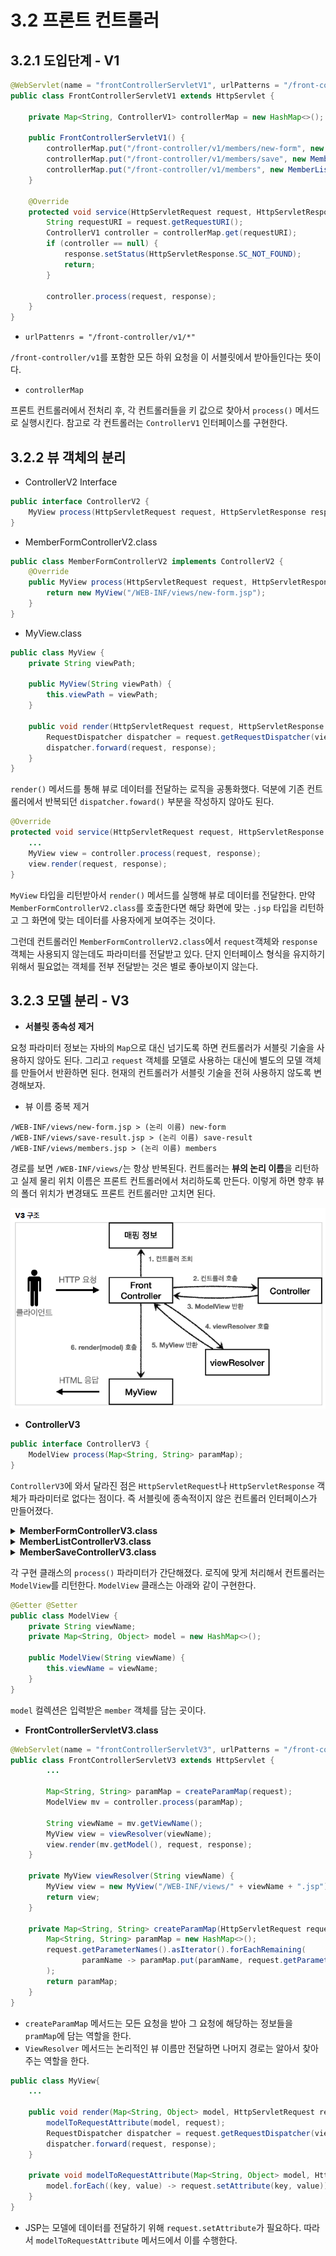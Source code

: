 # 3.2 프론트 컨트롤러

## 3.2.1 도입단계 - V1

```java
@WebServlet(name = "frontControllerServletV1", urlPatterns = "/front-controller/v1/*")
public class FrontControllerServletV1 extends HttpServlet {

    private Map<String, ControllerV1> controllerMap = new HashMap<>();

    public FrontControllerServletV1() {
        controllerMap.put("/front-controller/v1/members/new-form", new MemberFormControllerV1());
        controllerMap.put("/front-controller/v1/members/save", new MemberSaveControllerV1());
        controllerMap.put("/front-controller/v1/members", new MemberListControllerV1());
    }

    @Override
    protected void service(HttpServletRequest request, HttpServletResponse response) throws ServletException, IOException {
        String requestURI = request.getRequestURI();
        ControllerV1 controller = controllerMap.get(requestURI);
        if (controller == null) {
            response.setStatus(HttpServletResponse.SC_NOT_FOUND);
            return;
        }

        controller.process(request, response);
    }
}
```

- `urlPattenrs = "/front-controller/v1/*"`

`/front-controller/v1`를 포함한 모든 하위 요청을 이 서블릿에서 받아들인다는 뜻이다.

- `controllerMap`

프론트 컨트롤러에서 전처리 후, 각 컨트롤러들을 키 값으로 찾아서 `process()` 메서드로 실행시킨다.
참고로 각 컨트롤러는 `ControllerV1` 인터페이스를 구현한다.

## 3.2.2 뷰 객체의 분리

- ControllerV2 Interface

```java
public interface ControllerV2 {
    MyView process(HttpServletRequest request, HttpServletResponse response) throws ServletException, IOException;
}
```

- MemberFormControllerV2.class

```java
public class MemberFormControllerV2 implements ControllerV2 {
    @Override
    public MyView process(HttpServletRequest request, HttpServletResponse response) throws ServletException, IOException {
        return new MyView("/WEB-INF/views/new-form.jsp");
    }
}
```

- MyView.class

```java
public class MyView {
    private String viewPath;

    public MyView(String viewPath) {
        this.viewPath = viewPath;
    }

    public void render(HttpServletRequest request, HttpServletResponse response) throws ServletException, IOException {
        RequestDispatcher dispatcher = request.getRequestDispatcher(viewPath);
        dispatcher.forward(request, response);
    }
}
```

`render()` 메서드를 통해 뷰로 데이터를 전달하는 로직을 공통화했다.
덕분에 기존 컨트롤러에서 반복되던 `dispatcher.foward()` 부분을 작성하지 않아도 된다.

```java
@Override
protected void service(HttpServletRequest request, HttpServletResponse response) throws ServletException, IOException {
    ...
    MyView view = controller.process(request, response);
    view.render(request, response);
}
```

`MyView` 타입을 리턴받아서 `render()` 메서드를 실행해 뷰로 데이터를 전달한다.
만약 `MemberFormControllerV2.class`를 호출한다면 해당 화면에 맞는 `.jsp` 타입을 리턴하고 그 화면에 맞는 데이터를 사용자에게 보여주는 것이다.

그런데 컨트롤러인 `MemberFormControllerV2.class`에서 `request`객체와 `response` 객체는 사용되지 않는데도
파라미터를 전달받고 있다. 단지 인터페이스 형식을 유지하기 위해서 필요없는 객체를 전부 전달받는 것은 별로 좋아보이지 않는다.

## 3.2.3 모델 분리 - V3

- **서블릿 종속성 제거**

요청 파라미터 정보는 자바의 `Map`으로 대신 넘기도록 하면 컨트롤러가 서블릿 기술을 사용하지 않아도 된다.
그리고 `request` 객체를 모델로 사용하는 대신에 별도의 모델 객체를 만들어서 반환하면 된다.
현재의 컨트롤러가 서블릿 기술을 전혀 사용하지 않도록 변경해보자.

- 뷰 이름 중복 제거
```text
/WEB-INF/views/new-form.jsp > (논리 이름) new-form
/WEB-INF/views/save-result.jsp > (논리 이름) save-result
/WEB-INF/views/members.jsp > (논리 이름) members
```

경로를 보면 `/WEB-INF/views/`는 항상 반복된다.
컨트롤러는 **뷰의 논리 이름**을 리턴하고 실제 물리 위치 이름은 프론트 컨트롤러에서 처리하도록 만든다.
이렇게 하면 향후 뷰의 폴더 위치가 변경돼도 프론트 컨트롤러만 고치면 된다.

![img.png](img.png)

- **ControllerV3**

```java
public interface ControllerV3 {
    ModelView process(Map<String, String> paramMap);
}
```

`ControllerV3`에 와서 달라진 점은 `HttpServletRequest`나 `HttpServletResponse` 객체가 파라미터로 없다는 점이다.
즉 서블릿에 종속적이지 않은 컨트롤러 인터페이스가 만들어졌다.

<details>
<summary><b>MemberFormControllerV3.class</b></summary>
<div markdown="1">

```java
public class MemberFormControllerV3 implements ControllerV3 {
    @Override
    public ModelView process(Map<String, String> paramMap) {
        return new ModelView("new-form");
    }
}
```

</div>
</details>

<details>
<summary><b>MemberListControllerV3.class</b></summary>
<div markdown="1">

```java
public class MemberListControllerV3 implements ControllerV3 {

    private MemberRepository memberRepository = MemberRepository.getInstance();

    @Override
    public ModelView process(Map<String, String> paramMap) {
        List<Member> members = memberRepository.findAll();
        ModelView mv = new ModelView("members");
        mv.getModel().put("members", members);
        return mv;
    }
}
```

</div>
</details>


<details>
<summary><b>MemberSaveControllerV3.class</b></summary>
<div markdown="1">

```java
public class MemberSaveControllerV3 implements ControllerV3 {

    private MemberRepository memberRepository = MemberRepository.getInstance();

    @Override
    public ModelView process(Map<String, String> paramMap) {
        String username = paramMap.get("username");
        int age = Integer.parseInt(paramMap.get("age"));

        Member member = new Member(username, age);
        memberRepository.save(member);

        ModelView mv = new ModelView("save-result");
        mv.getModel().put("member", member);
        return mv;
    }
}
```

</div>
</details>

각 구현 클래스의 `process()` 파라미터가 간단해졌다.
로직에 맞게 처리해서 컨트롤러는 `ModelView`를 리턴한다. `ModelView` 클래스는 아래와 같이 구현한다.

```java
@Getter @Setter
public class ModelView {
    private String viewName;
    private Map<String, Object> model = new HashMap<>();

    public ModelView(String viewName) {
        this.viewName = viewName;
    }
}
```

`model` 컬렉션은 입력받은 `member` 객체를 담는 곳이다.

- **FrontControllerServletV3.class**

```java
@WebServlet(name = "frontControllerServletV3", urlPatterns = "/front-controller/v3/*")
public class FrontControllerServletV3 extends HttpServlet {
        ...
    
        Map<String, String> paramMap = createParamMap(request);
        ModelView mv = controller.process(paramMap);

        String viewName = mv.getViewName();
        MyView view = viewResolver(viewName);
        view.render(mv.getModel(), request, response);
    }

    private MyView viewResolver(String viewName) {
        MyView view = new MyView("/WEB-INF/views/" + viewName + ".jsp");
        return view;
    }

    private Map<String, String> createParamMap(HttpServletRequest request) {
        Map<String, String> paramMap = new HashMap<>();
        request.getParameterNames().asIterator().forEachRemaining(
                paramName -> paramMap.put(paramName, request.getParameter(paramName))
        );
        return paramMap;
    }
}
```

- `createParamMap` 메서드는 모든 요청을 받아 그 요청에 해당하는 정보들을 `pramMap`에 담는 역할을 한다.
- `ViewResolver` 메서드는 논리적인 뷰 이름만 전달하면 나머지 경로는 알아서 찾아주는 역할을 한다.

```java
public class MyView{
    ...

    public void render(Map<String, Object> model, HttpServletRequest request, HttpServletResponse response) throws ServletException, IOException {
        modelToRequestAttribute(model, request);
        RequestDispatcher dispatcher = request.getRequestDispatcher(viewPath);
        dispatcher.forward(request, response);
    }
    
    private void modelToRequestAttribute(Map<String, Object> model, HttpServletRequest request) {
        model.forEach((key, value) -> request.setAttribute(key, value));
    }
}
```
- JSP는 모델에 데이터를 전달하기 위해 `request.setAttribute`가 필요하다.
따라서 `modelToRequestAttribute` 메서드에서 이를 수행한다.
